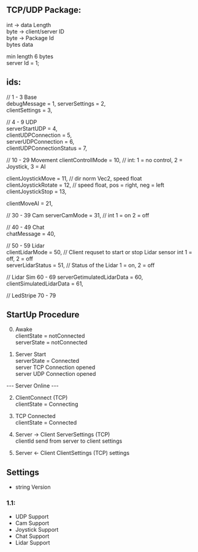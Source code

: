 ## TCP/UDP Package:
int -> data Length   
byte -> client/server ID  
byte -> Package Id  
bytes data

min length 6 bytes   
server Id = 1;

## ids:

// 1 - 3 Base  
debugMessage = 1, 
serverSettings = 2,  
clientSettings = 3,

// 4 - 9 UDP   
serverStartUDP = 4,  
clientUDPConnection = 5,   
serverUDPConnection = 6,   
clientUDPConnectionStatus = 7,

// 10 - 29 Movement
clientControllMode = 10, // int: 1 = no control, 2 = Joystick, 3 = AI   

clientJoystickMove = 11, // dir norm Vec2, speed float   
clientJoystickRotate = 12, // speed float, pos = right, neg = left   
clientJoystickStop = 13, 

clientMoveAI = 21,

// 30 - 39 Cam 
serverCamMode = 31, // int  1 = on 2 = off

// 40 - 49 Chat   
chatMessage = 40,


// 50 - 59 Lidar  
clientLidarMode = 50,  // Client requset to start or stop Lidar sensor int 1 = off, 2 = off  
serverLidarStatus = 51, // Status of the Lidar 1 = on, 2 = off

// Lidar Sim 60 - 69
serverGetimulatedLidarData = 60,  
clientSimulatedLidarData = 61,  

// LedStripe 70 - 79


## StartUp Procedure
0. Awake  
   clientState = notConnected  
   serverState = notConnected

1. Server Start  
   serverState = Connected  
   server TCP Connection opened  
   server UDP Connection opened

--- Server Online ---

2. ClientConnect (TCP)  
   clientState = Connecting

3. TCP Connected  
   clientState = Connected

4. Server -> Client ServerSettings (TCP)  
   clientId send from server to client
   settings

5.  Server <- Client ClientSettings (TCP)
    settings

## Settings
- string Version

### 1.1:
- UDP Support
- Cam Support
- Joystick Support
- Chat Support
- Lidar Support
